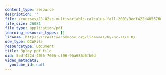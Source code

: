 ```yaml
---
content_type: resource
description: ''
file: /courses/18-02sc-multivariable-calculus-fall-2010/3edf422d40567606cf9696a686d6fb6d_RoTz_ylFHfY.pdf
file_size: 26081
file_type: application/pdf
learning_resource_types: []
license: https://creativecommons.org/licenses/by-nc-sa/4.0/
ocw_type: OCWFile
resourcetype: Document
title: 3play pdf file
uid: 3edf422d-4056-7606-cf96-96a686d6fb6d
video_metadata:
  youtube_id: null
---
```

